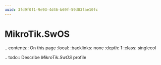 ```yaml
---
uuid: 3fd9f0f1-9e93-4d46-b69f-59d03fae10fc
---
```



# MikroTik.SwOS

.. contents:: On this page
    :local:
    :backlinks: none
    :depth: 1
    :class: singlecol

.. todo::
    Describe *MikroTik.SwOS* profile

